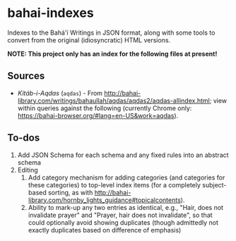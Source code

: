 # bahai-indexes

Indexes to the Bahá'í Writings in JSON format, along with some
tools to convert from the original (idiosyncratic) HTML versions.

**NOTE: This project only has an index for the following files at present!**

## Sources

-  *Kitáb-i-Aqdas* (`aqdas`) - From <http://bahai-library.com/writings/bahaullah/aqdas/aqdas2/aqdas-allindex.html>;
    view within queries against the following (currently Chrome only:
    <https://bahai-browser.org/#lang=en-US&work=aqdas>).

## To-dos

1. Add JSON Schema for each schema and any fixed rules into an abstract schema
1. Editing
    1. Add category mechanism for adding categories (and categories for these
        categories) to top-level index items (for a completely subject-based
        sorting, as with
        <http://bahai-library.com/hornby_lights_guidance#topicalcontents>).
    1. Ability to mark-up any two entries as identical, e.g.,
        "Hair, does not invalidate prayer" and
        "Prayer, hair does not invalidate", so that could optionally avoid
        showing duplicates (though admittedly not exactly duplicates based
        on difference of emphasis)
